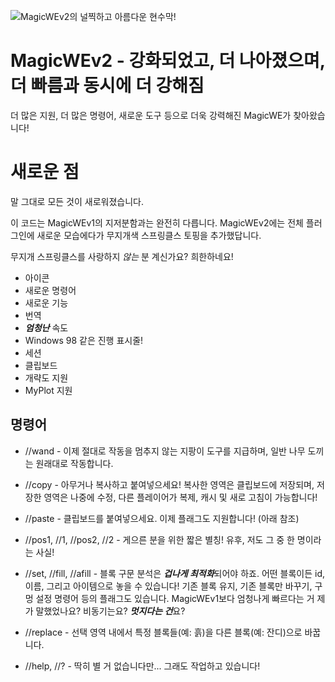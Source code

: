 ![MagicWEv2의 널찍하고 아름다운 현수막!](https://github.com/thebigsmileXD/MagicWE2/blob/master/resources/magicwe_icon_wide.png)
# MagicWEv2 - 강화되었고, 더 나아졌으며, 더 빠름과 동시에 더 강해짐
더 많은 지원, 더 많은 명령어, 새로운 도구 등으로 더욱 강력해진 MagicWE가 찾아왔습니다!

# 새로운 점
말 그대로 모든 것이 새로워졌습니다.

이 코드는 MagicWEv1의 지저분함과는 완전히 다릅니다. MagicWEv2에는 전체 플러그인에 새로운 모습에다가 무지개색 스프링클스 토핑을 추가했답니다.

무지개 스프링클스를 사랑하지 *않는* 분 계신가요? 희한하네요!

- 아이콘
- 새로운 명령어
- 새로운 기능
- 번역
- ***엄청난*** 속도
- Windows 98 같은 진행 표시줄!
- 세션
- 클립보드
- 개략도 지원
- MyPlot 지원

## 명령어
- //wand - 이제 절대로 작동을 멈추지 않는 지팡이 도구를 지급하며, 일반 나무 도끼는 원래대로 작동합니다.

<!-- 
- //brush - 사용자 인터페이스를 통해 구성할 수 있는 브러시입니다. 입맛에 맞게 선택하고 브러시 도구를 받으세요!
-->

- //copy - 아무거나 복사하고 붙여넣으세요! 복사한 영역은 클립보드에 저장되며, 저장한 영역은 나중에 수정, 다른 플레이어가 복제, 캐시 및 새로 고침이 가능합니다!

- //paste - 클립보드를 붙여넣으세요. 이제 플래그도 지원합니다! (아래 참조)

- //pos1, //1, //pos2, //2 - 게으른 분을 위한 짧은 별칭! 유후, 저도 그 중 한 명이라는 사실!

- //set, //fill, //afill - 블록 구문 분석은 ***겁나게 최적화***되어야 하죠. 어떤 블록이든 id, 이름, 그리고 아이템으로 놓을 수 있습니다!
기존 블록 유지, 기존 블록만 바꾸기, 구멍 설정 명령어 등의 플래그도 있습니다. MagicWEv1보다 엄청나게 빠르다는 거 제가 말했었나요? 비동기는요? ***멋지다는 건***요?

- //replace - 선택 영역 내에서 특정 블록들(예: 흙)을 다른 블록(예: 잔디)으로 바꿉니다. 

- //help, //? - 딱히 별 거 없습니다만... 그래도 작업하고 있습니다!

<!--
## 빠른 업데이트
서버 충돌, 세계 어지럽힘, 플레이어 테러 등의 이슈가 발생했나요?
이슈를 생성하거나, ***진짜로*** 급한 경우에는 이슈와 함께 Twitter에서 태그하세요: [@xenialdan](https://twitter.com/xenialdan)
-->
